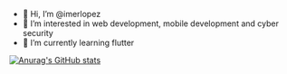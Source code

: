 - 👋 Hi, I’m @imerlopez
- 👀 I’m interested in web development, mobile development and cyber security
- 🌱 I’m currently learning flutter

[![Anurag's GitHub stats](https://github-readme-stats.vercel.app/api?username=imerlopez)](https://github.com/anuraghazra/github-readme-stats)

